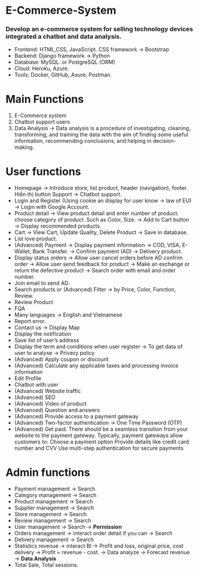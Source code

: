 # E-Commerce-System
### Develop an e-commerce system for selling technology devices integrated a chatbot and data analysis.

- Frontend: HTML,CSS, JavaScript. CSS framework → Bootstrap
- Backend: Django framework → Python
- Database: MySQL. or PostgreSQL (ORM)
- Cloud: Heroku, Azure.
- Tools: Docker, GitHub, Axure, Postman.
# Main Functions
1. E-Commerce system 
2. Chatbot support users
3. Data Analysis → Data analysis is a procedure of investigating, cleaning, transforming, and training the data with the aim of finding some useful information, recommending conclusions, and helping in decision-making.

# User functions
- Homepage → Introduce store, list product, header (navigation), footer. Hiển thị button Support → Chatbot support.
- Login and Register (Using cookie an display for user know → law of EU) → Login with Google Account.
- Product detail → View product detail and enter number of product. choose category of product. Such as Color, Size. → Add to Cart button → Display recommended products.
- Cart → View Cart, Update Quality, Delete Product → Save in database.
- List love product.
- (Advanced) Payment → Display payment information → COD, VISA, E-Wallet, Bank Transfer. → Confirm payment (AD) → Delivery product.
- Display status orders → Allow user cancel orders before AD confrim order → Allow user send feedback for product → Make an exchange or return the defective product → Search order with email and order number.
- Join email to send AD.
- Search products or (Advanced) Filter → by Price, Color, Function, Review.
- Review Product
- FQA
- Many languages → English and Vietnamese
- Report error.
- Contact us → Display Map
- Display the notification
- Save list of user’s address
- Display the term and conditions when user register → To get data of user to analyse → Privacy policy
- (Advanced) Apply coupon or discount
- (Advanced) Calculate any applicable taxes and processing invoice information
- Edit Profile
- Chatbot with user
- (Advanced) Website traffic
- (Advanced) SEO
- (Advanced) Video of product
- (Advanced) Question and answers
- (Advanced) Provide access to a payment gateway
- (Advanced) Two-factor authentication → One Time Password (OTP)
- (Advanced) Get paid. There should be a seamless transition from your website to the payment gateway. Typically, payment gateways allow customers to:
Choose a payment option
Provide details like credit card number and CVV
Use multi-step authentication for secure payments
# Admin functions
 - Payment management → Search
 - Category management → Search
 - Product management → Search
 - Supplier management → Search
 - Store management → Search
 - Review management → Search
 - User management → Search → **Permission**
 - Orders management → interact order detail if you can → Search 
 - Delivery management → Search
 - Statistics revenue → interact BI → Profit and loss, original price, cost delivery → Profit = revenue - cost. → Data analyze → Forecast revenue → **Data Analysis**
 - Total Sale, Total sessions.
